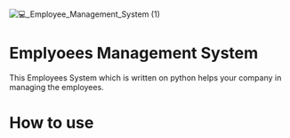 ![💻_Employee_Management_System (1)](https://user-images.githubusercontent.com/93808025/156795869-3063d42c-e1ee-4448-bca8-daf96cde557b.png)
# Emplyoees Management System
This Employees System which is written on python helps your company in managing the employees. 
 # How to use



